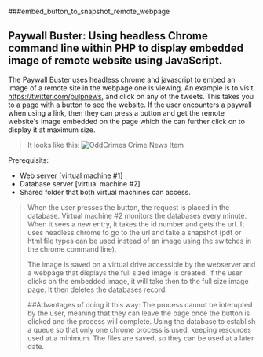 ###embed_button_to_snapshot_remote_webpage
## Paywall Buster: Using headless Chrome command line within PHP to display embedded image of remote website using JavaScript.

The Paywall Buster uses headless chrome and javascript to embed an image of a remote site in the webpage one is viewing. An example is to visit https://twitter.com/pulpnews, and click on any of the tweets. This takes you to a page with a button to see the website. If the user encounters a paywall when using a link, then they can press a button and get the remote website's image embedded on the page which the can further click on to display it at maximum size.

>It looks like this: 
>![OddCrimes Crime News Item](https://oddcrimes.com/o/images/paywall_buster.jpg)

Prerequisits:
  * Web server [virtual machine #1]
  * Database server [virtual machine #2]
  * Shared folder that both virtual machines can access.
>
>When the user presses the button, the request is placed in the database. Virtual machine #2 monitors the databases every minute. When it sees a new entry, it takes the id number and gets the url. It uses headless chrome to go to the url and take a snapshot (pdf or html file types can be used instead of an image using the switches in the chrome command line). 
>
>The image is saved on a virtual drive accessible by the webserver and a webpage that displays the full sized image is created.  If the user clicks on the embedded image, it will take then to the full size image page. It then deletes the databases record.
>
>##Advantages of doing it this way:
>The process cannot be interupted by the user, meaning that they can leave the page once the button is clicked and the process will complete.
>Using the database to establish a queue so that only one chrome process is used, keeping resources used at a minimum.
>The files are saved, so they can be used at a later date.
